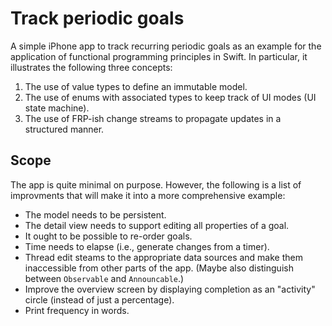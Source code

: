 # Track periodic goals

A simple iPhone app to track recurring periodic goals as an example for the application of functional programming principles in Swift. In particular, it illustrates the following three concepts:

1. The use of value types to define an immutable model.
2. The use of enums with associated types to keep track of UI modes (UI state machine).
3. The use of FRP-ish change streams to propagate updates in a structured manner.

## Scope

The app is quite minimal on purpose. However, the following is a list of improvments that will make it into a more comprehensive example:

* The model needs to be persistent.
* The detail view needs to support editing all properties of a goal.
* It ought to be possible to re-order goals.
* Time needs to elapse (i.e., generate changes from a timer).
* Thread edit steams to the appropriate data sources and make them inaccessible from other parts of the app. (Maybe also distinguish between `Observable` and `Announcable`.)
* Improve the overview screen by displaying completion as an "activity" circle (instead of just a percentage).
* Print frequency in words.
